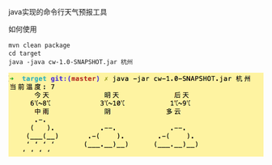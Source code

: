 
java实现的命令行天气预报工具

如何使用

```
mvn clean package
cd target
java -java cw-1.0-SNAPSHOT.jar 杭州
```

![界面](https://raw.githubusercontent.com/ztmark/cw/master/weather.png)


